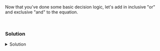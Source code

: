Now that you've done some basic decision logic, let's add in inclusive "or" and exclusive "and" to the equation.

<br>

### Solution
<details>
<summary>Solution</summary>

Add in a check that checks for both sshd to be on and httpd to be off.

```plain
if [ $httpdCheck -eq "1" -a $sshdCheck -eq "0" ]; then echo "This system is good"; fi
```{{exec}}

If that comes out with your expected output, then break it and see if both of them have to be true. (They do)


Now we'll try it with "or" logic and see that behavior

```plain
if [ $httpdCheck -eq "1" -o $sshdCheck -eq "1" ]; then echo "This system is good"; fi
```{{exec}}

Can you break this one? Does it matter if one or the other is true, or does only one have to be true for this to evaluate to true? (Only one is needed in the inclusive "or")

</details>